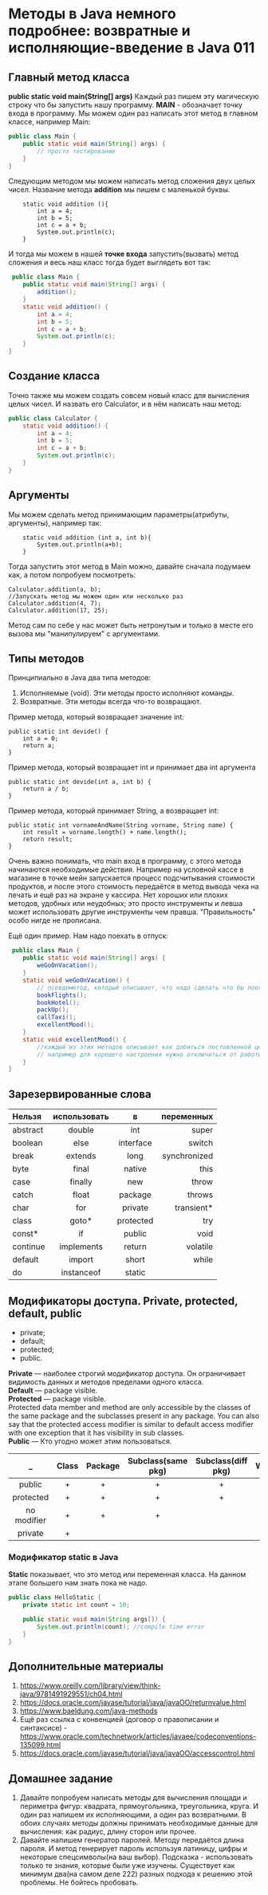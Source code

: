 # Методы в Java немного подробнее: возвратные и исполняющие-введение в Java 011


## Главный метод класса 

**public static void main(String[] args)**
Каждый раз пишем эту магическую строку что бы запустить нашу программу. **MAIN** - обозначает точку входа в программу. Мы можем один раз написать этот метод в главном классе, например Main:

```Java
public class Main {
    public static void main(String[] args) {
        // просто тестирование
    }
}
```

Следующим методом мы можем написать метод сложения двух целых чисел. Название метода **addition** мы пишем с маленькой буквы.

```
	static void addition (){
        int a = 4;
        int b = 5;
        int c = a + b;
		System.out.println(c);
	}
```

 И тогда мы можем в нашей **точке входа** запустить(вызвать) метод сложения и весь наш класс тогда будет выглядеть вот так:

```Java
 public class Main {
	public static void main(String[] args) {
		addition();
	}
	static void addition() {
		int a = 4;
		int b = 5;
		int c = a + b;
		System.out.println(c);
	}
}
```

## Создание класса

Точно также мы можем создать совсем новый класс для вычисления целых чисел. И назвать его Calculator, и в нём написать наш метод:

```Java
public class Calculator {
	static void addition() {
		int a = 4;
		int b = 5;
		int c = a + b;
		System.out.println(c);
	}
}
```

## Аргументы

Мы можем сделать метод принимающим параметры(атрибуты, аргументы), например так:

```
	static void addition (int a, int b){
		System.out.println(a+b);
    }
```

Тогда запустить этот метод в Main можно, давайте сначала подумаем как, а потом попробуем посмотреть:

```
Calculator.addition(a, b);
//Запускать метод мы можем один или несколько раз
Calculator.addition(4, 7);
Calculator.addition(17, 25);
```

Метод сам по себе у нас может быть нетронутым и только в месте его вызова мы "манипулируем" с аргументами.

## Типы методов

Принципиально в Java два типа методов:

1. Исполняемые (void). Эти методы просто исполняют команды. 
2. Возвратные. Эти методы всегда что-то возвращают.

Пример метода, который возвращает значение int:

```
public static int devide() {
	int a = 0;
	return a;
}
```

Пример метода, который возвращает int и принимает два int аргумента

```
public static int devide(int a, int b) {
	return a / b;
}
```

Пример метода, который принимает String, а возвращает int:

```
public static int vornameAndName(String vorname, String name) {
	int result = vorname.length() + name.length();
	return result;
}
```

Очень важно понимать, что main вход в программу, с этого метода начинаются необходимые действия. Например на условной кассе в магазине в точке мейн запускается процесс подсчитывания стоимости продуктов, и после этого стоимость передаётся в метод вывода чека на печать и ещё раз на экране у кассира. Нет хороших или плохих методов, удобных или неудобных; это просто инструменты и левша может использовать другие инструменты чем правша. "Правильность" особо нигде не прописана.

Ещё один пример. Нам надо поехать в отпуск:

```Java
 public class Main {
	public static void main(String[] args) {
		weGoOnVacation();
	}
	static void weGoOnVacation() {
		// псевдометод, который описывает, что надо сделать что бы поехать в отпуск
		bookFlights();
		bookHotel();
		packUp();
		callTaxi();
		excellentMood();
	}
	static void excellentMood() {
		//каждый из этих методов описывает как добиться поставленной цели. а может вызывать и другие дополнительные методы.
		// например для хорошего настроения нужно отключиться от работы и улететь туда где тепло	
	}
}
```

## Зарезервированные слова

|Нельзя| использовать |в| переменных|
|:----|:----:|:----:|----:|
|abstract| double| int| super|
|boolean| else| interface| switch|
|break| extends| long| synchronized|
|byte| final| native| this|
|case| finally| new| throw|
|catch| float| package| throws|
|char| for| private| transient*|
|class| goto*| protected| try|
|const*| if| public| void|
|continue| implements| return| volatile|
|default| import| short| while|
|do| instanceof| static|

## Модификаторы доступа. Private, protected, default, public

- private;
- default;
- protected;
- public.

**Private** — наиболее строгий модификатор доступа. Он ограничивает видимость данных и методов пределами одного класса.  
**Default** — package visible.  
**Protected** — package visible.  
Protected data member and method are only accessible by the classes of the same package and the subclasses present in any package. You can also say
 that the protected access modifier is similar to default access modifier with one exception that it has visibility in sub classes.   
**Public** — Кто угодно может этим пользоваться.  

|_| Class |Package| Subclass(same pkg)|Subclass(diff pkg)|World|
|:----:| :----: |:----:|:----: |:----:|:----:|
|public|+ |+|+|+|+|
|protected| +|+|+|+||
|no modifier| +|+|+|||
|private| +|||||

### Модификатор static в Java 

**Static** показывает, что это метод или переменная класса. На данном этапе большего нам знать пока не надо.

```Java
public class HelloStatic {
	private static int count = 10;

	public static void main(String args[]) {
		System.out.println(count); //compile time error
	}
}
```

## Дополнительные материалы

1. https://www.oreilly.com/library/view/think-java/9781491929551/ch04.html
2. https://docs.oracle.com/javase/tutorial/java/javaOO/returnvalue.html
3. https://www.baeldung.com/java-methods
4. Ещё раз ссылка с конвенцией (договор о правописании и синтаксисе) - https://www.oracle.com/technetwork/articles/javaee/codeconventions-135099.html
5. https://docs.oracle.com/javase/tutorial/java/javaOO/accesscontrol.html

## Домашнее задание

1. Давайте попробуем написать методы для вычисления площади и периметра фигур: квадрата, прямоугольника, треугольника, круга. И один раз напишем их исполняющими, а один раз возвратными. В обоих случаях методы должны принимать необходимые данные для вычисления: как радиус, длину сторон или прочее.
2. Давайте напишем генератор паролей. Методу передаётся длина пароля. И метод генерирует пароль используя латиницу, цифры и некоторые спецсимволы(на ваш выбор). Подсказка - использовать только те знания, которые были уже изучены. Существует как минимум два(на самом деле 222) разных подхода к решению этой проблемы. Не бойтесь пробовать.
